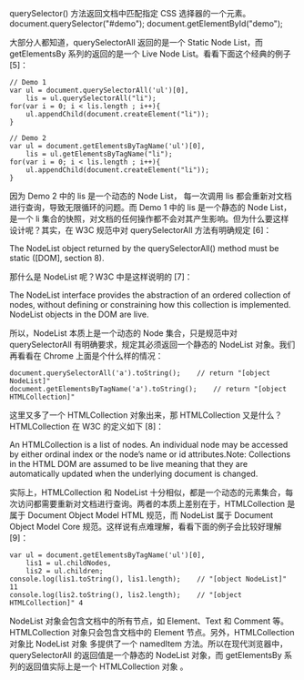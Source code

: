 querySelector() 方法返回文档中匹配指定 CSS 选择器的一个元素。
document.querySelector("#demo");
document.getElementById("demo");

大部分人都知道，querySelectorAll 返回的是一个 Static Node List，而 getElementsBy 系列的返回的是一个 Live Node List。看看下面这个经典的例子 [5]：
```
// Demo 1
var ul = document.querySelectorAll('ul')[0],
    lis = ul.querySelectorAll("li");
for(var i = 0; i < lis.length ; i++){
    ul.appendChild(document.createElement("li"));
}

// Demo 2
var ul = document.getElementsByTagName('ul')[0], 
    lis = ul.getElementsByTagName("li"); 
for(var i = 0; i < lis.length ; i++){
    ul.appendChild(document.createElement("li")); 
}
```
因为 Demo 2 中的 lis 是一个动态的 Node List， 每一次调用 lis 都会重新对文档进行查询，导致无限循环的问题。而 Demo 1 中的 lis 是一个静态的 Node List，是一个 li 集合的快照，对文档的任何操作都不会对其产生影响。但为什么要这样设计呢？其实，在 W3C 规范中对 querySelectorAll 方法有明确规定 [6]：

The NodeList object returned by the querySelectorAll() method must be static ([DOM], section 8).

那什么是 NodeList 呢？W3C 中是这样说明的 [7]：

The NodeList interface provides the abstraction of an ordered collection of nodes, without defining or constraining how this collection is implemented. NodeList objects in the DOM are live.

所以，NodeList 本质上是一个动态的 Node 集合，只是规范中对 querySelectorAll 有明确要求，规定其必须返回一个静态的 NodeList 对象。我们再看看在 Chrome 上面是个什么样的情况：
```
document.querySelectorAll('a').toString();    // return "[object NodeList]"
document.getElementsByTagName('a').toString();    // return "[object HTMLCollection]"
```
这里又多了一个 HTMLCollection 对象出来，那 HTMLCollection 又是什么？HTMLCollection 在 W3C 的定义如下 [8]：

An HTMLCollection is a list of nodes. An individual node may be accessed by either ordinal index or the node’s name or id attributes.Note: Collections in the HTML DOM are assumed to be live meaning that they are automatically updated when the underlying document is changed.

实际上，HTMLCollection 和 NodeList 十分相似，都是一个动态的元素集合，每次访问都需要重新对文档进行查询。两者的本质上差别在于，HTMLCollection 是属于 Document Object Model HTML 规范，而 NodeList 属于 Document Object Model Core 规范。这样说有点难理解，看看下面的例子会比较好理解 [9]：
```
var ul = document.getElementsByTagName('ul')[0],
    lis1 = ul.childNodes,
    lis2 = ul.children;
console.log(lis1.toString(), lis1.length);    // "[object NodeList]" 11
console.log(lis2.toString(), lis2.length);    // "[object HTMLCollection]" 4
```
NodeList 对象会包含文档中的所有节点，如 Element、Text 和 Comment 等。HTMLCollection 对象只会包含文档中的 Element 节点。另外，HTMLCollection 对象比 NodeList 对象 多提供了一个 namedItem 方法。所以在现代浏览器中，querySelectorAll 的返回值是一个静态的 NodeList 对象，而 getElementsBy 系列的返回值实际上是一个 HTMLCollection 对象 。